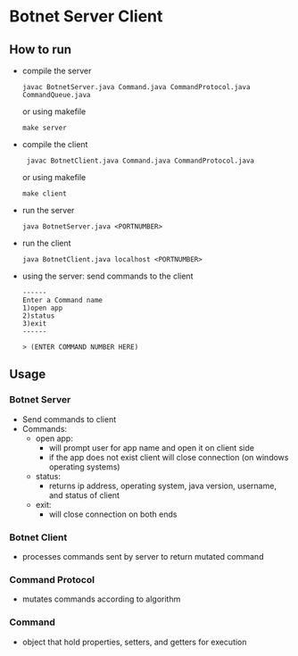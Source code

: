 # Botnet Server Client

## How to run
* compile the server
    ```
    javac BotnetServer.java Command.java CommandProtocol.java CommandQueue.java
    ```
    or using makefile
    ```
    make server
    ```
* compile the client
   ```
    javac BotnetClient.java Command.java CommandProtocol.java
    ```
    or using makefile
    ```
    make client
    ```
* run the server
    ```
    java BotnetServer.java <PORTNUMBER>
    ```
* run the client
    ```
    java BotnetClient.java localhost <PORTNUMBER>
    ```
* using the server: send commands to the client
    ```
    ------
    Enter a Command name 
    1)open app
    2)status
    3)exit
    ------

    > (ENTER COMMAND NUMBER HERE)
    ```

## Usage
### Botnet Server
* Send commands to client
* Commands:
    * open app:
        * will prompt user for app name and open it on client side
        * if the app does not exist client will close connection (on windows operating systems)
    * status:
        * returns ip address, operating system, java version, username, and status of client
    * exit:
        * will close connection on both ends
### Botnet Client
* processes commands sent by server to return mutated command
### Command Protocol
* mutates commands according to algorithm
### Command
* object that hold properties, setters, and getters for execution